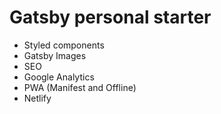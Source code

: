 # Gatsby personal starter

- Styled components
- Gatsby Images
- SEO
- Google Analytics
- PWA (Manifest and Offline)
- Netlify
